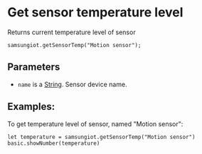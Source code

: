 # Get sensor temperature level

Returns current temperature level of sensor

```sig
samsungiot.getSensorTemp("Motion sensor");
```

## Parameters

* `name` is a [String](/types/string). Sensor device name.

## Examples:

To get temperature level of sensor, named "Motion sensor":

```blocks
let temperature = samsungiot.getSensorTemp("Motion sensor")
basic.showNumber(temperature)
```
